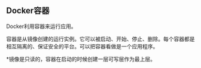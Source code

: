 ## Docker容器
Docker利用容器来运行应用。

容器是从镜像创建的运行实例。它可以被启动、开始、停止、删除。每个容器都是相互隔离的、保证安全的平台。可以把容器看做是一个应用程序。

*镜像是只读的，容器在启动的时候创建一层可写层作为最上层。

